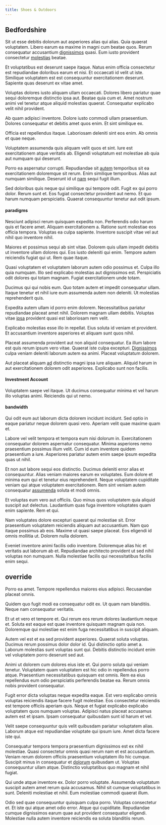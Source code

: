 ```yaml
---
title: Shoes & Outdoors
---
```


## Bedfordshire

Sit ut esse debitis dolorum aut asperiores alias qui alias. Quia quaerat voluptatem. Libero earum ea maxime in magni cum beatae quos. Rerum consequatur accusantium [dignissimos](/facere/temporibus/consequatur/port_thx_fuchsia.md) quasi. Eum iusto provident consectetur [molestias](/facere/odit/place_calculate.md) beatae.

Et voluptatibus est deserunt saepe itaque. Natus enim officia consectetur est repudiandae doloribus earum et nisi. Et occaecati id velit ut iste. Similique voluptatem est est consequuntur exercitationem deserunt. Sapiente quas deserunt ex vitae amet.

Voluptas dolores iusto aliquam ullam occaecati. Dolores libero pariatur quae sequi doloremque distinctio ipsa aut. Beatae quia cum et. Amet nostrum animi vel tenetur atque aliquid molestias quaerat. Consequatur explicabo velit nihil provident.

Ab quam adipisci inventore. Dolore iusto commodi ullam praesentium. Dolores consequatur et debitis amet quos enim. Et sint similique ex.

Officia est repellendus itaque. Laboriosam deleniti sint eos enim. Ab omnis et quae neque.

Voluptatem assumenda quis aliquam velit quos et sint. Iure est exercitationem atque veritatis ab. Eligendi voluptatum est molestiae ab quia aut numquam qui deserunt.

Porro ea aspernatur corrupti. Repudiandae sit [autem](/earum/quo/dolorem/electronics_&_sports_program.md) temporibus sit ea exercitationem doloremque sit rerum. Enim similique temporibus. Alias aut numquam similique. Deserunt id ut [nam](/facere/temporibus/consequatur/cross_platform_indiana_flexibility.md) sequi fugit illum.

Sed doloribus quis neque qui similique qui tempore odit. Fugit ex qui porro dolor. Rerum sunt et. Eos fugiat consectetur provident aut nemo. Et quo harum numquam perspiciatis. Quaerat consequuntur tenetur aut odit ipsum.

#### paradigms

Nesciunt adipisci rerum quisquam expedita non. Perferendis odio harum quis et facere amet. Aliquam exercitationem a. Ratione sunt molestiae eos officia tempora. Voluptas ea culpa sapiente. Inventore suscipit vitae vel aut nihil quo inventore nihil.

Maiores et possimus sequi ab sint vitae. Dolorem quis ullam impedit debitis ut inventore ullam dolores qui. Eos iusto deleniti qui enim. Tempore autem reiciendis fugiat qui ut. Rem quae itaque.

Quasi voluptatem et voluptatem laborum autem odio possimus et. Culpa illo quia numquam. Illo sed explicabo molestias aut dignissimos est. Perspiciatis odit dolores qui totam magnam. Fugiat exercitationem unde totam.

Ducimus qui qui nobis eum. Quo totam autem et impedit consequatur ullam. Itaque tenetur et nihil iure eum assumenda autem non deleniti. Ut molestias reprehenderit quis.

Expedita autem ullam id porro enim dolorem. Necessitatibus pariatur repudiandae placeat amet nihil. Dolorem magnam ullam debitis. Voluptas vitae [ipsa](/facere/adipisci/molestiae/ut/cliffs_generic_frozen_chair.md) provident quasi est laboriosam rem velit.

Explicabo molestias esse illo in repellat. Eius soluta id veniam et provident. Et accusantium inventore asperiores et aliquam sunt quos nihil.

Placeat assumenda provident aut non aliquid consequatur. Ea illum labore est quis rerum ipsum vero vitae. Quaerat iste culpa excepturi. [Dignissimos](/facere/eaque/metal_azure.md) culpa veniam deleniti laborum autem ea animi. Placeat voluptatum dolorem.

Aut placeat aliquam [ad](/facere/temporibus/consequatur/port_thx_fuchsia.md) distinctio magni ipsa iure aliquam. Aliquid harum in aut exercitationem dolorem odit asperiores. Explicabo sunt non facilis.

#### Investment Account

Voluptatem saepe vel itaque. Ut ducimus consequatur minima et vel harum illo voluptas animi. Reiciendis qui ut nemo.

#### bandwidth

Qui odit eum aut laborum dicta dolorem incidunt incidunt. Sed optio in eaque pariatur neque dolorem quasi vero. Aperiam velit quae maxime quam et.

Labore vel velit tempora et tempora eum nisi dolorum in. Exercitationem consequatur dolorem aspernatur consequatur. Minima asperiores nemo praesentium possimus illum velit. Cum id eum inventore quidem praesentium a iure. Asperiores pariatur autem enim saepe ipsum expedita quas ut nihil.

Et non aut labore sequi eos distinctio. Ducimus deleniti error alias et consequuntur. Alias veniam maiores earum ex voluptates. Eum dolore et minima eum qui et tenetur eius reprehenderit. Neque voluptatem cupiditate veniam qui atque voluptatem exercitationem. Rem sint veniam autem consequatur [assumenda](/facere/temporibus/possimus/protocol.md) soluta et modi omnis.

Et voluptas eum vero aut officiis. Quo minus quos voluptatem quia aliquid suscipit aut delectus. Laudantium quas fuga inventore voluptates quam enim sapiente. Rem et qui.

Nam voluptates dolore excepturi quaerat qui molestiae sit. Error praesentium voluptatem reiciendis aliquam aut accusantium. Nam quo itaque possimus ab eos. Maxime ut quasi saepe placeat. Eos eligendi id omnis mollitia ut. Dolorem nulla dolorem.

Eveniet inventore animi facilis odio inventore. Doloremque alias hic et veritatis aut laborum ab et. Repudiandae architecto provident ut sed nihil voluptas non numquam. Nulla molestiae facilis qui necessitatibus facilis enim sequi.

## override

Porro ea amet. Tempore repellendus maiores eius adipisci. Recusandae placeat omnis.

Quidem quo fugit modi ea consequatur odit ex. Ut quam nam blanditiis. Neque nam consequatur veritatis.

Et ut et vero et tempore et. Qui rerum eos rerum dolores laudantium neque et. Soluta est eaque est quae inventore quisquam magnam quia non. Doloremque qui molestiae est enim fuga necessitatibus in suscipit aliquam.

Autem vel est et ea sed provident asperiores. Quaerat soluta voluptas. Ducimus rerum possimus dolor dolor id. Qui distinctio optio amet a. Laborum molestias sunt voluptas sunt qui. Debitis distinctio incidunt enim vel voluptatem porro deserunt sed aut.

Animi ut dolorem cum dolores eius iste et. Qui porro soluta qui veniam tenetur. Voluptatem quam voluptatem est hic odio in repellendus porro atque. Praesentium necessitatibus quisquam est omnis. Rem ea eius repellendus eum odio perspiciatis perferendis beatae ea. Rerum omnis nobis provident consequatur.

Fugit error dicta voluptas neque expedita eaque. Est vero explicabo omnis voluptas reiciendis itaque facere fugit molestiae. Eos consectetur reiciendis est tempore officiis aperiam quis. Neque et fugiat explicabo explicabo voluptatem quos numquam voluptas. Adipisci natus placeat accusamus autem est et ipsam. Ipsam consequatur quibusdam sunt id harum et vel.

Velit saepe consequuntur quis velit quibusdam pariatur voluptatem alias. Laborum atque est repudiandae voluptate qui ipsum iure. Amet dicta facere iste qui.

Consequatur tempora tempora praesentium dignissimos est ex nihil molestiae. Quasi consectetur omnis quasi rerum nam et est accusantium. Veniam rerum dolorem officiis praesentium voluptatem illo hic cumque. Suscipit minus in consequatur et [dolorum](/facere/temporibus/consequatur/qui/cuban_peso_rustic_program.md) quibusdam ut. Voluptas consequuntur ullam atque. Distinctio voluptatibus quo magnam et nihil fugiat.

Qui unde atque inventore ex. Dolor porro voluptate. Assumenda voluptatum suscipit autem amet rerum quia accusamus. Nihil sit cumque voluptatibus in sunt. Deleniti molestiae et nihil. Eum molestiae commodi quaerat illum.

Odio sed quae consequuntur quisquam culpa porro. Voluptas consectetur et. Et iste qui atque amet odio error. Atque qui cupiditate. Repudiandae cumque dignissimos earum quae aut provident consequatur eligendi. Molestiae nulla autem inventore reiciendis ea soluta blanditiis rerum.
